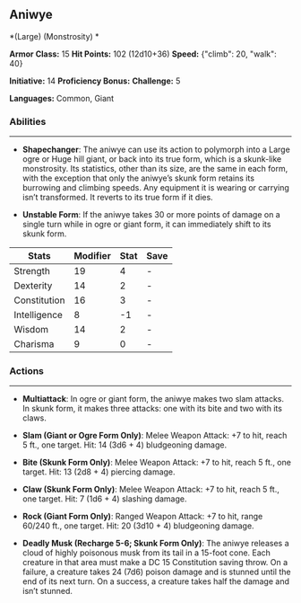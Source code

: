## Aniwye
*(Large) (Monstrosity) *

**Armor Class:** 15
**Hit Points:** 102 (12d10+36)
**Speed:** {"climb": 20, "walk": 40}

**Initiative:** 14
**Proficiency Bonus:**
**Challenge:** 5

**Languages:** Common, Giant

### Abilities
 --- 
- **Shapechanger**: The aniwye can use its action to polymorph into a Large ogre or Huge hill giant, or back into its true form, which is a skunk-like monstrosity. Its statistics, other than its size, are the same in each form, with the exception that only the aniwye’s skunk form retains its burrowing and climbing speeds. Any equipment it is wearing or carrying isn’t transformed. It reverts to its true form if it dies.

- **Unstable Form**: If the aniwye takes 30 or more points of damage on a single turn while in ogre or giant form, it can immediately shift to its skunk form.



| Stats | Modifier | Stat | Save
| ---- | ---- | ---- | ---- |
| Strength | 19 | 4 | - |
| Dexterity | 14 | 2 | - |
| Constitution | 16 | 3 | - |
| Intelligence | 8 | -1 | - |
| Wisdom | 14 | 2 | - |
| Charisma | 9 | 0 | - |

### Actions
 --- 
- **Multiattack**: In ogre or giant form, the aniwye makes two slam attacks. In skunk form, it makes three attacks: one with its bite and two with its claws.

- **Slam (Giant or Ogre Form Only)**: Melee Weapon Attack: +7 to hit, reach 5 ft., one target. Hit: 14 (3d6 + 4) bludgeoning damage.

- **Bite (Skunk Form Only)**: Melee Weapon Attack: +7 to hit, reach 5 ft., one target. Hit: 13 (2d8 + 4) piercing damage.

- **Claw (Skunk Form Only)**: Melee Weapon Attack: +7 to hit, reach 5 ft., one target. Hit: 7 (1d6 + 4) slashing damage.

- **Rock (Giant Form Only)**: Ranged Weapon Attack: +7 to hit, range 60/240 ft., one target. Hit: 20 (3d10 + 4) bludgeoning damage.

- **Deadly Musk (Recharge 5-6; Skunk Form Only)**: The aniwye releases a cloud of highly poisonous musk from its tail in a 15-foot cone. Each creature in that area must make a DC 15 Constitution saving throw. On a failure, a creature takes 24 (7d6) poison damage and is stunned until the end of its next turn. On a success, a creature takes half the damage and isn’t stunned.

